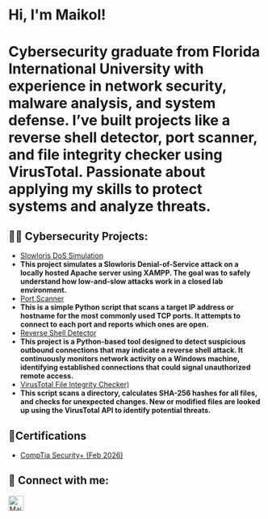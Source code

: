 <h1>Hi, I'm Maikol! <h1>
  
Cybersecurity graduate from Florida International University with experience in network security, malware analysis, and system defense. I’ve built projects like a reverse shell detector, port scanner, and file integrity checker using VirusTotal. Passionate about applying my skills to protect systems and analyze threats.

<h2>👨‍💻 Cybersecurity Projects:</h2>

 <b></b>
  - [Slowloris DoS Simulation](https://github.com/mA1KoL5/slowloris-dos-simulation) 
  -   <b>This project simulates a Slowloris Denial-of-Service attack on a locally hosted Apache server using XAMPP. The goal was to safely understand how low-and-slow attacks work in a closed lab environment.</b>
  - [Port Scanner](https://github.com/mA1KoL5/port-scanner)
  -   <b>This is a simple Python script that scans a target IP address or hostname for the most commonly used TCP ports. It attempts to connect to each port and reports which ones are open.</b>
  - [Reverse Shell Detector](https://github.com/mA1KoL5/reverse-shell-detector)
  -   <b>This project is a Python-based tool designed to detect suspicious outbound connections that may indicate a reverse shell attack. It continuously monitors network activity on a Windows machine, identifying established connections that could signal unauthorized remote access.</b>
  - [VirusTotal File Integrity Checker)](https://github.com/mA1KoL5/virus-checker)
  -    <b>This script scans a directory, calculates SHA-256 hashes for all files, and checks for unexpected changes. New or modified files are looked up using the VirusTotal API to identify potential threats.</b>
  
<h2>📃Certifications</h2>

- [CompTia Security+ (Feb 2026)](https://www.comptia.org/en-us/certifications/security)

<h2> 🤳 Connect with me:</h2>

[<img align="left" alt="Maikol Hernandez | LinkedIn" width="30px" src="https://cdn.jsdelivr.net/npm/simple-icons@v3/icons/linkedin.svg" />][linkedin]

[linkedin]: [https://www.linkedin.com/in/maikol-hernandez]

